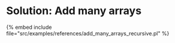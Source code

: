 # Solution: Add many arrays

{% embed include file="src/examples/references/add_many_arrays_recursive.pl" %}


